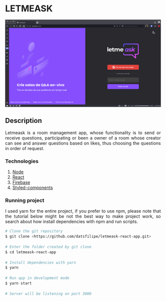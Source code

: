 # LETMEASK

<p align="center" shadow="8px">
  <img width="800" src="./src/assets/images/screenshot.png">
</p>

## Description

<p align="justify">
  Letmeask is a room management app, whose functionality is to send or receive questions, participating or been a owner of a room whose creator can see and answer questions based on likes, thus choosing the questions in order of request.
</p>

### Technologies

1. <a href="https://nodejs.org/" >Node</a>
2. <a href="https://reactjs.org/">React</a>
3. <a href="https://firebase.google.com/">Firebase</a>
4. <a href="https://styled-components.com/">Styled-components</a>

### Running project

<p align="justify">I used yarn for the entire project, if you prefer to use npm, please note that the tutorial below might be not the best way to make project work, so search about how install dependencies with npm and run scripts.</p>

```bash
# Clone the git repository
$ git clone <https://github.com/datsfilipe/letmeask-react-app.git>

# Enter the folder created by git clone
$ cd letmeask-react-app

# Install dependencies with yarn
$ yarn

# Run app in development mode
$ yarn start

# Server will be listening on port 3000
```
